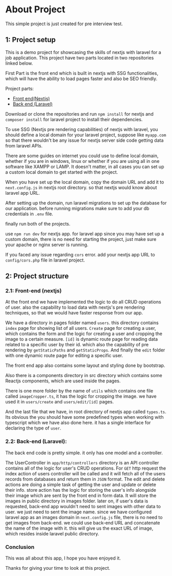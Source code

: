 # About Project

This simple project is just created for pre interview test.

## 1: Project setup

This is a demo project for showcasing the skills of nextjs with laravel for a job application. This project have two parts located in two repositories linked below.

First Part is the front end which is built in nextjs with SSG functionalities, which will have the ability to load pages faster and also be SEO friendly.

Project parts:

- [Front end(Nextjs)](test)
- [Back end (Laravel)](https://laravel.com/docs/container)

Download or clone the repositories and run `npm install` for nextjs and `composer install` for laravel project to install their dependencies.

To use SSG (Nextjs pre rendering capabilities) of nextjs with laravel, you should define a local domain for your laravel project, suppose like `myapp.com` so that there wouldn't be any issue for nextjs server side code getting data from laravel APIs.

There are some guides on internet you could use to define local domain, whether if you are in windows, linux or whether if you are using all in one software like XAMPP or LAMP. It doesn't matter, in all cases you can set up a custom local domain to get started with the project.

When you have set up the local domain, copy the domain URL and add it to `next.config.js` in nextjs root directory. so that nextjs would know about laravel app URL.

After setting up the domain, run laravel migrations to set up the database for our application. before running migrations make sure to add your db credentials in `.env` file.

finally run both of the projects.

use `npm run dev` for nextjs app. for laravel app since you may have set up a custom domain, there is no need for starting the project, just make sure your apache or nginx server is running.

If you faced any issue regarding `cors` error. add your nextjs app URL to `config/cors.php` file in laravel project.

## 2: Project structure

### **2.1: Front-end (nextjs)**

At the front end we have implemented the logic to do all CRUD operations of user. also the capability to load data with nextjs's pre rendering techniques, so that we would have faster response from our app.

We have a directory in pages folder named `users`. this directory contains `index` page for showing list of all users. `Create` page for creating a user, which contains the form and the logic for creating a user and cropping the image to a certain measure. `[id]` is dynamic route page for reading data related to a specific user by their id. which also the capability of pre rendering by `getStaticPaths` and `getStaticProps`.
And finally the `edit` folder with one dynamic route page for editing a specific user.

The front end app also contains some layout and styling done by bootstrap.

Also there is a components directory in src directory which contains some Reactjs components, which are used inside the pages.

There is one more folder by the name of `utils` which contains one file called `imageCropper.ts`, it has the logic for cropping the image. we have used it in `users/create` and `users/edit/[id]` pages.

And the last file that we have, in root directory of nextjs app called `types.ts`.
Its obvious the you should have some predefined types when working with typescript which we have also done here. it has a single interface for declaring the type of `user`.

### **2.2: Back-end (Laravel):**

The back end code is pretty simple. it only has one model and a controller.

The UserController in `app/http/controllers` directory is an API controller contains all of the logic for user's CRUD operations. For `GET` http request the index action of users controller will be called and it will fetch all of the users records from databases and return them in `JSON` format. The edit and delete actions are doing a simple task of getting the user and update or delete their info.
store action has the logic for storing the user's info alongside their image which are sent by the front end in form data. It will store the images in public directory in images folder. later on, if user's data is requested, back-end app wouldn't need to sent images with other data to user. we just need to sent the image name. since we have configured laravel app as an images domain in `next.config.js` file, there is no need to get images from back-end. we could use back-end URL and concatenate the name of the image with it. this will give us the exact URL of image, which resides inside laravel public directory.

### Conclusion

This was all about this app, I hope you have enjoyed it.

Thanks for giving your time to look at this project.
